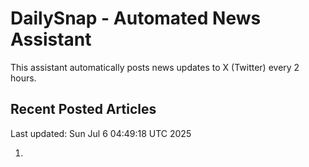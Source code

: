 # DailySnap - Automated News Assistant

This assistant automatically posts news updates to X (Twitter) every 2 hours.

## Recent Posted Articles

Last updated: Sun Jul  6 04:49:18 UTC 2025

1. [](https://indianexpress.com/article/india/stalin-uddhav-raj-thackeray-reunion-hindi-imposition-10109016/)
